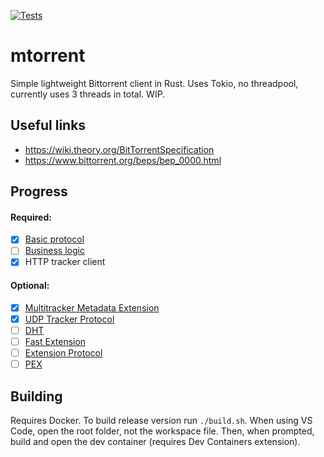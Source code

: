 [![Tests](https://github.com/DanglingPointer/mtorrent/actions/workflows/rust.yml/badge.svg)](https://github.com/DanglingPointer/mtorrent/actions/workflows/rust.yml)

# mtorrent
Simple lightweight Bittorrent client in Rust. Uses Tokio, no threadpool, currently uses 3 threads in total. WIP.

## Useful links
- https://wiki.theory.org/BitTorrentSpecification
- https://www.bittorrent.org/beps/bep_0000.html

## Progress
#### Required:
- [x] [Basic protocol](https://www.bittorrent.org/beps/bep_0003.html)
- [ ] [Business logic](https://wiki.theory.org/BitTorrentSpecification#Algorithms)
- [x] HTTP tracker client
#### Optional:
- [x] [Multitracker Metadata Extension](https://www.bittorrent.org/beps/bep_0012.html)
- [x] [UDP Tracker Protocol](https://www.bittorrent.org/beps/bep_0015.html)
- [ ] [DHT](https://www.bittorrent.org/beps/bep_0005.html)
- [ ] [Fast Extension](https://www.bittorrent.org/beps/bep_0006.html)
- [ ] [Extension Protocol](https://www.bittorrent.org/beps/bep_0010.html)
- [ ] [PEX](https://www.bittorrent.org/beps/bep_0011.html)

## Building

Requires Docker. To build release version run `./build.sh`. When using VS Code, open the root folder, not the workspace file. Then, when prompted, build and open the dev container (requires Dev Containers extension).
